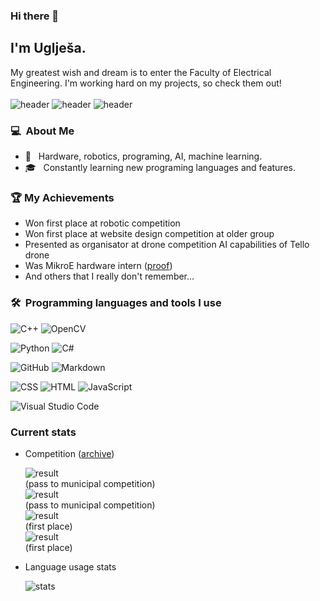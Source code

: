 ### Hi there 👋

## I'm Uglješa.

My greatest wish and dream is to enter the Faculty of Electrical Engineering. I'm working hard on my projects, so check them out! 
<br><br>
![header](https://img.shields.io/badge/Professional_in-CPP-blue)
![header](https://img.shields.io/badge/Deep_dived_in-OpenCV-green)
![header](https://img.shields.io/badge/Maker_of_customised-MicroPython_firmware-yellow)

### 💻 &nbsp;About Me 

- 🤖 &nbsp; Hardware, robotics, programing, AI, machine learning.
- 🎓 &nbsp; Constantly learning new programing languages and features.

### 🏆 My Achievements
- Won first place at robotic competition
- Won first place at website design competition at older group
- Presented as organisator at drone competition AI capabilities of Tello drone
- Was MikroE hardware intern ([proof](https://www.mikroe.com/blog/meet-mikroe-s-youngest-intern))
- And others that I really don't remember...

### 🛠 &nbsp;Programming languages and tools I use

![C++](https://img.shields.io/badge/C%2B%2B-00599C?style=for-the-badge&logo=c%2B%2B&logoColor=white)
![OpenCV](https://img.shields.io/badge/opencv-%23white.svg?style=for-the-badge&logo=opencv&logoColor=white)

![Python](https://img.shields.io/badge/python-3670A0?style=for-the-badge&logo=python&logoColor=ffdd54)
![C#](https://img.shields.io/badge/c%23-%23239120.svg?style=for-the-badge&logo=c-sharp&logoColor=white)

![GitHub](https://img.shields.io/badge/GitHub-100000?style=for-the-badge&logo=github&logoColor=white)
![Markdown](https://img.shields.io/badge/Markdown-000000?style=for-the-badge&logo=markdown&logoColor=white)

![CSS](https://img.shields.io/badge/CSS3-1572B6?style=for-the-badge&logo=css3&logoColor=white)
![HTML](https://img.shields.io/badge/HTML5-E34F26?style=for-the-badge&logo=html5&logoColor=white)
![JavaScript](https://img.shields.io/badge/javascript-%23323330.svg?style=for-the-badge&logo=javascript&logoColor=%23F7DF1E)

![Visual Studio Code](https://img.shields.io/badge/Visual%20Studio%20Code-0078d7.svg?style=for-the-badge&logo=visual-studio-code&logoColor=white)

### Current stats
- Competition ([archive](https://github.com/ukicomputers/Serbian-Competition-in-Informatics))
  <br>
  
  ![result](https://img.shields.io/badge/1th_qualifying_round-460_out_of_600_points-green) <br>(pass to municipal competition)<br>
  ![result](https://img.shields.io/badge/2th_qualifying_round-600_out_of_600_points-green) <br>(pass to municipal competition)<br>
  ![result](https://img.shields.io/badge/Municipal_competition-330_out_of_400_points-green) <br>(first place) <br>
  ![result](https://img.shields.io/badge/Disrict_competition-400_out_of_400_points-green) <br>(first place) <br>
- Language usage stats
  <br>
  
  ![stats](https://github-readme-stats.vercel.app/api/top-langs/?username=ukicomputers&theme=dark)
